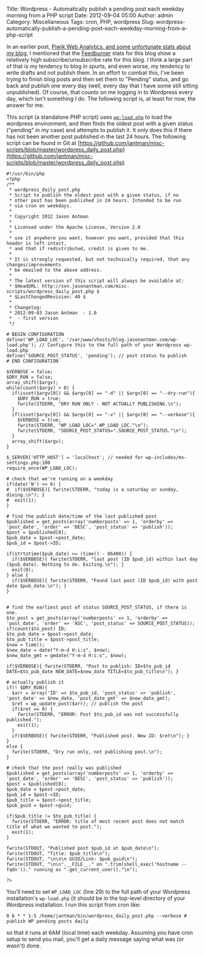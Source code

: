 Title: Wordpress - Automatically publish a pending post each weekday morning from a PHP script
Date: 2012-09-04 05:00
Author: admin
Category: Miscellaneous
Tags: cron, PHP, wordpress
Slug: wordpress-automatically-publish-a-pending-post-each-weekday-morning-from-a-php-script

In an earlier post, [Piwik Web Analytics, and some unfortunate stats
about my
blog](/2012/08/piwik-web-analytics-and-some-unfortunate-stats-about-my-blog/),
I mentioned that the [Feedburner](http://feedburner.google.com/) stats
for this blog show a relatively high subscribe/unsubscribe rate for this
blog. I think a large part of that is my tendency to blog in spurts, and
even worse, my tendency to write drafts and not publish them. In an
effort to combat this, I've been trying to finish blog posts and then
set them to "Pending" status, and go back and publish one every day
(well, every day that I have some still sitting unpublished). Of course,
that counts on me logging in to Wordpress every day, which isn't
something I do. The following script is, at least for now, the answer
for me.

This script (a standalone PHP script) uses
[`wp-load.php`](http://core.trac.wordpress.org/browser/trunk/wp-load.php)
to load the wordpress environment, and then finds the oldest post with a
given status ("pending" in my case) and attempts to publish it. It only
does this if there has not been another post published in the last 24
hours. The following script can be found in Git at
[https://github.com/jantman/misc-scripts/blob/master/wordpress_daily_post.php](https://github.com/jantman/misc-scripts/blob/master/wordpress_daily_post.php)

<!---
sourceinclude
--->
~~~~{.php}
#!/usr/bin/php
<?php
/**
 * wordpress_daily_post.php
 * Script to publish the oldest post with a given status, if no
 * other post has been published in 24 hours. Intended to be run
 * via cron on weekdays.
 *
 * Copyright 2012 Jason Antman 
 *
 * Licensed under the Apache License, Version 2.0 
 *
 * use it anywhere you want, however you want, provided that this header is left intact,
 * and that if redistributed, credit is given to me.
 *
 * It is strongly requested, but not technically required, that any changes/improvements
 * be emailed to the above address.
 *
 * The latest version of this script will always be available at:
 * $HeadURL: http://svn.jasonantman.com/misc-scripts/wordpress_daily_post.php $
 * $LastChangedRevision: 40 $
 *
 * Changelog:
 * 2012-09-03 Jason Antman  - 1.0
 *  - first version
 */

# BEGIN CONFIGURATION
define('WP_LOAD_LOC', '/var/www/vhosts/blog.jasonantman.com/wp-load.php'); // Configure this to the full path of your Wordpress wp-load.php
define('SOURCE_POST_STATUS', 'pending'); // post status to publish
# END CONFIGURATION

$VERBOSE = false;
$DRY_RUN = false;
array_shift($argv);
while(count($argv) > 0) {
  if(isset($argv[0]) && $argv[0] == "-d" || $argv[0] == "--dry-run"){
    $DRY_RUN = true;
    fwrite(STDERR, "DRY RUN ONLY - NOT ACTUALLY PUBLISHING.\n");
  }
  if(isset($argv[0]) && $argv[0] == "-v" || $argv[0] == "--verbose"){
    $VERBOSE = true;
    fwrite(STDERR, "WP_LOAD_LOC=".WP_LOAD_LOC."\n");
    fwrite(STDERR, "SOURCE_POST_STATUS=".SOURCE_POST_STATUS."\n");
  }
  array_shift($argv);
}

$_SERVER['HTTP_HOST'] = 'localhost'; // needed for wp-includes/ms-settings.php:100
require_once(WP_LOAD_LOC);

# check that we're running on a weekday
if(date('N') >= 6) {
#  if($VERBOSE){ fwrite(STDERR, "today is a saturday or sunday, dieing.\n"); }
#  exit(1);
}

# find the publish date/time of the last published post
$published = get_posts(array('numberposts' => 1, 'orderby' => 'post_date', 'order' => 'DESC', 'post_status' => 'publish'));
$post = $published[0];
$pub_date = $post->post_date;
$pub_id = $post->ID;

if(strtotime($pub_date) >= (time() - 86400)) {
  if($VERBOSE){ fwrite(STDERR, "last post (ID $pub_id) within last day ($pub_date). Nothing to do. Exiting.\n"); }
  exit(0);
} else {
  if($VERBOSE){ fwrite(STDERR, "Found last post (ID $pub_id) with post date $pub_date.\n"); }
}


# find the earliest post of status SOURCE_POST_STATUS, if there is one.
$to_post = get_posts(array('numberposts' => 1, 'orderby' => 'post_date', 'order' => 'ASC', 'post_status' => SOURCE_POST_STATUS));
if(count($to_post) ID;
$to_pub_date = $post->post_date;
$to_pub_title = $post->post_title;
$now = time();
$new_date = date("Y-m-d H:i:s", $now);
$new_date_gmt = gmdate("Y-m-d H:i:s", $now);

if($VERBOSE){ fwrite(STDERR, "Post to publish: ID=$to_pub_id DATE=$to_pub_date NEW_DATE=$new_date TITLE=$to_pub_title\n"); }

# actually publish it
if(! $DRY_RUN){
  $arr = array('ID' => $to_pub_id, 'post_status' => 'publish', 'post_date' => $new_date, 'post_date_gmt' => $new_date_gmt);
  $ret = wp_update_post($arr); // publish the post
  if($ret == 0) {
    fwrite(STDERR, "ERROR: Post $to_pub_id was not successfully published.");
    exit(1);
  }
  if($VERBOSE){ fwrite(STDERR, "Published post. New ID: $ret\n"); }
}
else {
  fwrite(STDERR, "Dry run only, not publishing post.\n");
}

# check that the post really was published
$published = get_posts(array('numberposts' => 1, 'orderby' => 'post_date', 'order' => 'DESC', 'post_status' => 'publish'));
$post = $published[0];
$pub_date = $post->post_date;
$pub_id = $post->ID;
$pub_title = $post->post_title;
$pub_guid = $post->guid;

if($pub_title != $to_pub_title) {
  fwrite(STDERR, "ERROR: title of most recent post does not match title of what we wanted to post.");
  exit(1);
}

fwrite(STDOUT, "Published post $pub_id at $pub_date\n");
fwrite(STDOUT, "Title: $pub_title\n");
fwrite(STDOUT, "\n\n\n GUID/Link: $pub_guid\n");
fwrite(STDOUT, "\n\n".__FILE__." on ".trim(shell_exec('hostname --fqdn'))." running as ".get_current_user()."\n");

?>
~~~~

You'll need to set `WP_LOAD_LOC` (line 29) to the full path of your
Wordpress installation's `wp-load.php` (it should be in the top-level
directory of your Wordpress installation. I run this script from cron
like:

~~~~{.text}
0 6 * * 1-5 /home/jantman/bin/wordpress_daily_post.php --verbose # publish WP pending posts daily
~~~~

so that it runs at 6AM (local time) each weekday. Assuming you have cron
setup to send you mail, you'll get a daily message saying what was (or
wasn't) done.
